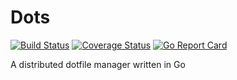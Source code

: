 # Dots

[![Build Status](https://travis-ci.org/NickHackman/dots.svg?branch=master)](https://travis-ci.org/NickHackman/dots)
[![Coverage Status](https://coveralls.io/repos/github/NickHackman/dots/badge.svg?branch=master)](https://coveralls.io/github/NickHackman/dots?branch=master)
[![Go Report Card](https://goreportcard.com/badge/github.com/NickHackman/dots)](https://goreportcard.com/report/github.com/NickHackman/dots)

A distributed dotfile manager written in Go
